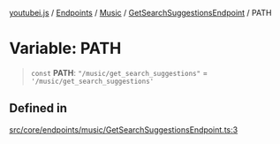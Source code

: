 [youtubei.js](../../../../../../../README.md) / [Endpoints](../../../../../README.md) / [Music](../../../README.md) / [GetSearchSuggestionsEndpoint](../README.md) / PATH

# Variable: PATH

> `const` **PATH**: `"/music/get_search_suggestions"` = `'/music/get_search_suggestions'`

## Defined in

[src/core/endpoints/music/GetSearchSuggestionsEndpoint.ts:3](https://github.com/LuanRT/YouTube.js/blob/305a398158a6cac82e6ef288fed4bf1661c89d52/src/core/endpoints/music/GetSearchSuggestionsEndpoint.ts#L3)

